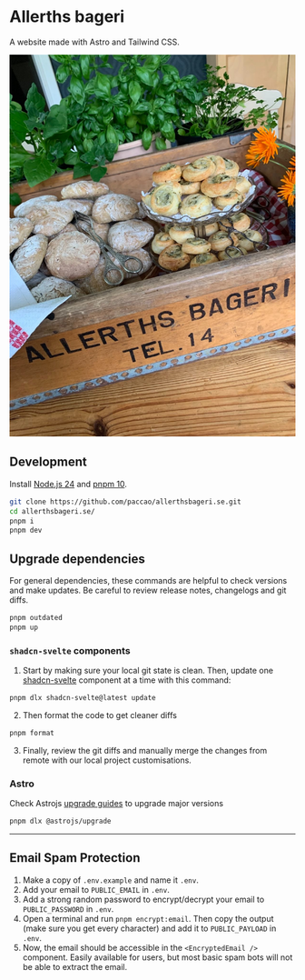 # Allerths bageri

A website made with Astro and Tailwind CSS.

![Allerths herb bakery](src/assets/box-med-bakat.jpg)

## Development

Install [Node.js 24](https://nodejs.org/) and [pnpm 10](https://pnpm.io/).

```sh
git clone https://github.com/paccao/allerthsbageri.se.git
cd allerthsbageri.se/
pnpm i
pnpm dev
```

## Upgrade dependencies

For general dependencies, these commands are helpful to check versions and make updates. Be careful to review release notes, changelogs and git diffs.

```sh
pnpm outdated
pnpm up
```

### `shadcn-svelte` components

1. Start by making sure your local git state is clean. Then, update one [shadcn-svelte](https://shadcn-svelte.com) component at a time with this command:

```sh
pnpm dlx shadcn-svelte@latest update
```

2. Then format the code to get cleaner diffs

```sh
pnpm format
```

3. Finally, review the git diffs and manually merge the changes from remote with our local project customisations.

### Astro

Check Astrojs [upgrade guides](https://docs.astro.build/en/upgrade-astro/#upgrade-guides) to upgrade major versions

```sh
pnpm dlx @astrojs/upgrade
```

---

## Email Spam Protection

1. Make a copy of `.env.example` and name it `.env`.
2. Add your email to `PUBLIC_EMAIL` in `.env`.
3. Add a strong random password to encrypt/decrypt your email to `PUBLIC_PASSWORD` in `.env`.
4. Open a terminal and run `pnpm encrypt:email`. Then copy the output (make sure you get every character) and add it to `PUBLIC_PAYLOAD` in `.env`.
5. Now, the email should be accessible in the `<EncryptedEmail />` component. Easily available for users, but most basic spam bots will not be able to extract the email.
